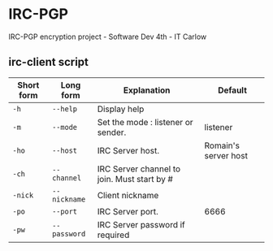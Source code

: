 IRC-PGP
=======
IRC-PGP encryption project - Software Dev 4th - IT Carlow

irc-client script 
--------------------

|  Short form          | Long form     | Explanation | Default |
 ----------------- | ---------------------------- | ------------------|--------------------------
| `-h` | `--help`| Display help | |
| `-m` | `--mode`| Set the mode : listener or sender. | listener |
| `-ho`| `--host` | IRC Server host. | Romain's server host |
| `-ch` | `--channel` |IRC Server channel to join. Must start by #  | |
| `-nick` | `--nickname` |Client nickname | |
|`-po`| `--port` | IRC Server port. | 6666 |
|`-pw`|`--password`| IRC Server password if required | |

